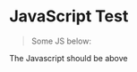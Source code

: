 # JavaScript Test

> Some JS below:

<script type="text/javascript" src="https://d3js.org/d3.v5.min.js"></script>
<script type="text/javascript">
   
   document.write(5.6);
   
   var svg = d3.select("svg")
      .attr("width", 300)
      .attr("height", 300);
   
   svg.append("text")
      .attr("transform", "translate(100,0)")
      .attr("x", 50)
      .attr("y", 50)
      .attr("font-size", "20px")
      .attr("class", "title")
      .text("Population bar chart");
</script>

The Javascript should be above

